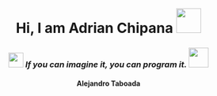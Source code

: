 <h1 align = "center">
  <b>Hi, I am Adrian Chipana</b>
  <img src="https://images.emojiterra.com/google/noto-emoji/unicode-16.0/color/svg/1f64b-2642.svg" width = "50"></h1>
<h3 align="center">
  <img src="https://media4.giphy.com/media/v1.Y2lkPTc5MGI3NjExdHl3NHdhdWQ1aDhmeWk2Mm9kdTdkMWU3enJsMjIzaWEzbGJsdGRqcSZlcD12MV9pbnRlcm5hbF9naWZfYnlfaWQmY3Q9cw/wUzxTGJEEcbbVKabq5/giphy.gif" width="30">
  <i>If you can imagine it, you can program it.</i>
  <img src="https://media3.giphy.com/media/v1.Y2lkPTc5MGI3NjExcWdhNmdqOW1uanNsZnE2ejI1OXZyYzdwempseTBpYXVhcXJ5OGhjbSZlcD12MV9pbnRlcm5hbF9naWZfYnlfaWQmY3Q9cw/6KirhLJyR7oMcwgJQk/giphy.gif" width="40">
</h3>
<h4 align="center">
  <b>Alejandro Taboada</b>
</h4>
<!--  -->
